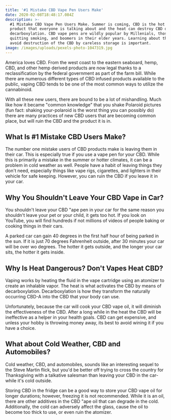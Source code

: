 ```yaml
---
title: '#1 Mistake CBD Vape Pen Users Make'
date: 2020-02-08T18:48:17.084Z
description: >-
  #1 Mistake CBD Vape Pen Users Make. Summer is coming, CBD is the hot new
  product that everyone is talking about and the heat can destroy CBD due to
  decarboxylation. CBD vape pens are wildly popular by Millenials, those
  quitting smoking, and boomers in their elder years. Learning about the ways to
  avoid destruction of the CBD by careless storage is important. 
image: /images/uploads/pexels-photo-1047319.jpg
---
```

America loves CBD. From the west coast to the eastern seaboard, hemp, CBD, and other hemp derived products are now legal thanks to a reclassification by the federal government as part of the farm bill. While there are numerous different types of CBD infused products available to the public, vaping CBD tends to be one of the most common ways to utilize the cannabinoid. 

With all these new users, there are bound to be a lot of mishandling. Much like how it became "common knowledge" that you shake Polaroid pictures (fun fact: shaking your-polaroid is the worst thing you can possibly do) there are many practices of new CBD users that are becoming common place, but will ruin the CBD and the product it is in. 

## What Is #1 Mistake CBD Users Make? 


The number one mistake users of CBD products make is leaving them in their car. This is especially true if you use a vape pen for your CBD. While this is primarily a mistake in the summer or hotter climates, it can be a problem in cold weather as well. People have a habit of leaving things they don't need, especially things like vape rigs, cigarettes, and lighters in their vehicle for safe keeping. However, you can ruin the CBD if you leave it in your car. 

## Why You Shouldn't Leave Your CBD Vape in Car? 

You shouldn't leave your CBD "ape pen in your car for the same reason you shouldn't leave your pet or your child, it gets too hot. If you look on YouTube, you will find hundreds if not millions of videos of people baking or cooking things in their cars. 

A parked car can gain 40 degrees in the first half hour of being parked in the sun. If it is just 70 degrees Fahrenheit outside, after 30 minutes your car will be over wo degrees. The hotter it gets outside, and the longer your car sits, the hotter it gets inside. 

## Why Is Heat Dangerous? Don't Vapes Heat CBD? 

Vaping works by heating the fluid in the vape cartridge using an atomizer to create an inhalable vapor. The heat is what activates the CBD by means of decarboxylation. Decarboxylation is how they transform the naturally occurring CBD-A into the CBD that your body can use. 

Unfortunately, because the car will cook your CBD vape oil, it will diminish the effectiveness of the CBD. After a long while in the heat the CBD will be ineffective as a helper in your health goals. CBD can get expensive, and unless your hobby is throwing money away, its best to avoid wining it if you have a choice. 


## What about Cold Weather, CBD and Automobiles? 

Cold weather, CBD, and automobiles, sounds like an interesting sequel to the Steve Martin flick, but you'd be better off trying to cross the country for Thanksgiving with a talkative salesman than leaving your CBD in the car-while it's cold outside. 

Storing CBD in the fridge can be a good way to store your CBD vape oil for longer durations; however, freezing it is not recommended. While it is an oil, there are other additives in the CBD "ape oil that can degrade in the cold. Additionally, the cold can adversely affect the glass, cause the oil to become too thick to use, or even ruin the atomizer.
